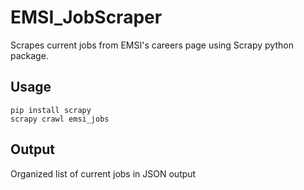 # EMSI_JobScraper
Scrapes current jobs from EMSI's careers page using Scrapy python package.

## Usage
```
pip install scrapy
scrapy crawl emsi_jobs
```

## Output
Organized list of current jobs in JSON output
